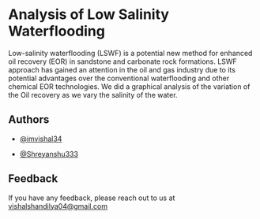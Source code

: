 
# Analysis of Low Salinity Waterflooding

Low-salinity waterflooding (LSWF) is a potential new method for enhanced oil recovery (EOR) in sandstone
and carbonate rock formations. LSWF approach has gained an attention in the oil and gas industry due to its potential advantages over the
conventional waterflooding and other chemical EOR technologies.
We did a graphical analysis of the variation of the Oil recovery as we vary the salinity of the water.




## Authors

- [@imvishal34](https://www.github.com/imvishal34)

- [@Shreyanshu333](https://www.github.com/Shreyanshu333)

## Feedback

If you have any feedback, please reach out to us at vishalshandilya04@gmail.com 

